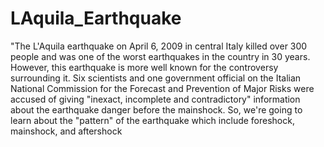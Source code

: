 # LAquila_Earthquake
"The L'Aquila earthquake on April 6, 2009 in central Italy killed over 300 people and was one of the worst earthquakes in the country in 30 years. However, this earthquake is more well known for the controversy surrounding it. Six scientists and one government official on the Italian National Commission for the Forecast and Prevention of Major Risks were accused of giving "inexact, incomplete and contradictory" information about the earthquake danger before the mainshock. So, we're going to learn about the "pattern" of the earthquake which include foreshock, mainshock, and aftershock
